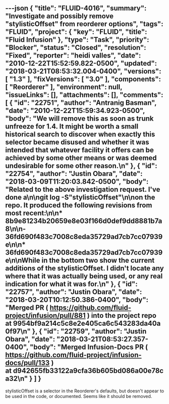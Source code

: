---json
{
  "title": "FLUID-4016",
  "summary": "Investigate and possibly remove \"stylisticOffset\" from reorderer options",
  "tags": "FLUID",
  "project": {
    "key": "FLUID",
    "title": "Fluid Infusion"
  },
  "type": "Task",
  "priority": "Blocker",
  "status": "Closed",
  "resolution": "Fixed",
  "reporter": "heidi valles",
  "date": "2010-12-22T15:52:59.822-0500",
  "updated": "2018-03-21T08:53:32.004-0400",
  "versions": [
    "1.3"
  ],
  "fixVersions": [
    "3.0"
  ],
  "components": [
    "Reorderer"
  ],
  "environment": null,
  "issueLinks": [],
  "attachments": [],
  "comments": [
    {
      "id": "22751",
      "author": "Antranig Basman",
      "date": "2010-12-22T15:59:34.923-0500",
      "body": "We will remove this as soon as trunk unfreeze for 1.4. It might be worth a small historical search to discover when exactly this selector became disused and whether it was intended that whatever facility it offers can be achieved by some other means or was deemed undesirable for some other reason.\n"
    },
    {
      "id": "22754",
      "author": "Justin Obara",
      "date": "2018-03-09T11:20:03.842-0500",
      "body": "Related to the above investigation request. I've done a\n\ngit log -S\"stylisticOffset\"\n\non the repo. It produced the following revisions from most recent:\n\n* 8b9e81234b20659e8e03f166d0def9dd8881b7a8\n\n- 36fd690f483c7008c8eda35729ad7cb7cc07939e\n\n* 36fd690f483c7008c8eda35729ad7cb7cc07939e\n\nWhile in the bottom two show the current additions of the stylisticOffset. I didn't locate any where that it was actually being used, or any real indication for what it was for.\n"
    },
    {
      "id": "22757",
      "author": "Justin Obara",
      "date": "2018-03-20T10:12:50.386-0400",
      "body": "Merged PR ( <https://github.com/fluid-project/infusion/pull/881> ) into the project repo at 9954bf9a214c5c8e2e405ca6c543283da40a0f97\n"
    },
    {
      "id": "22759",
      "author": "Justin Obara",
      "date": "2018-03-21T08:53:27.357-0400",
      "body": "Merged Infusion-Docs PR ( <https://github.com/fluid-project/infusion-docs/pull/133> ) at d942655fb33122a9cfa36b605bd086a00e78ca32\n"
    }
  ]
}
---
stylisticOffset is a selector in the Reorderer's defaults, but doesn't appear to be used in the code, or documented. Seems like it should be removed.

        
